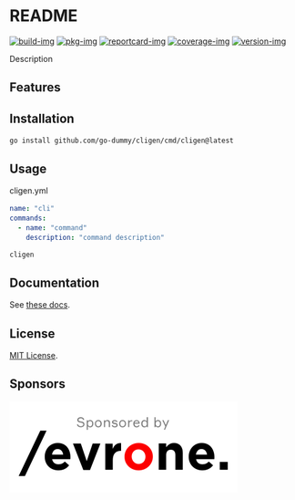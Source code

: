 # README

[![build-img]][build-url]
[![pkg-img]][pkg-url]
[![reportcard-img]][reportcard-url]
[![coverage-img]][coverage-url]
[![version-img]][version-url]

Description

## Features

## Installation
```shell
go install github.com/go-dummy/cligen/cmd/cligen@latest
```

## Usage
cligen.yml
```yaml
name: "cli"
commands:
  - name: "command"
    description: "command description"
```
```shell
cligen
```

## Documentation

See [these docs][pkg-url].

## License

[MIT License](LICENSE).

[build-img]: https://github.com/go-dummy/tmp/workflows/build/badge.svg
[build-url]: https://github.com/go-dummy/tmp/actions
[pkg-img]: https://pkg.go.dev/badge/go-dummy/tmp
[pkg-url]: https://pkg.go.dev/github.com/go-dummy/tmp
[reportcard-img]: https://goreportcard.com/badge/go-dummy/tmp
[reportcard-url]: https://goreportcard.com/report/go-dummy/tmp
[coverage-img]: https://codecov.io/gh/go-dummy/tmp/branch/main/graph/badge.svg
[coverage-url]: https://codecov.io/gh/go-dummy/tmp
[version-img]: https://img.shields.io/github/v/release/go-dummy/tmp
[version-url]: https://github.com/go-dummy/tmp/releases

## Sponsors
<p>
  <a href="https://evrone.com/?utm_source=github&utm_campaign=dotenv-linter">
    <img src="https://raw.githubusercontent.com/go-dummy/.github/main/assets/sponsored_by_evrone.svg"
      alt="Sponsored by Evrone">
  </a>
</p>
